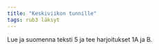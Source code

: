 ```yaml
---
title: "Keskiviikon tunnille"
tags: rub3 läksyt
---
```


Lue ja suomenna teksti 5 ja tee harjoitukset 1A ja B.
